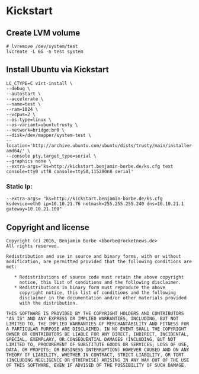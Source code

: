 # Kickstart

## Create LVM volume


```
# lvremove /dev/system/test
lvcreate -L 6G -n test system
```

## Install Ubuntu via Kickstart

```
LC_CTYPE=C virt-install \
--debug \
--autostart \
--accelerate \
--name=test \
--ram=1024 \
--vcpus=2 \
--os-type=linux \
--os-variant=ubuntutrusty \
--network=bridge:br0 \
--disk=/dev/mapper/system-test \
--location='http://archive.ubuntu.com/ubuntu/dists/trusty/main/installer-amd64/' \
--console pty,target_type=serial \
--graphics none \
--extra-args='ks=http://kickstart.benjamin-borbe.de/ks.cfg text console=tty0 utf8 console=ttyS0,115200n8 serial'
```

### Static Ip:

```
--extra-args= "ks=http://kickstart.benjamin-borbe.de/ks.cfg ksdevice=eth0 ip=10.10.21.76 netmask=255.255.255.240 dns=10.10.21.1 gateway=10.10.21.100"
```

## Copyright and license

    Copyright (c) 2016, Benjamin Borbe <bborbe@rocketnews.de>
    All rights reserved.
    
    Redistribution and use in source and binary forms, with or without
    modification, are permitted provided that the following conditions are
    met:
    
       * Redistributions of source code must retain the above copyright
         notice, this list of conditions and the following disclaimer.
       * Redistributions in binary form must reproduce the above
         copyright notice, this list of conditions and the following
         disclaimer in the documentation and/or other materials provided
         with the distribution.

    THIS SOFTWARE IS PROVIDED BY THE COPYRIGHT HOLDERS AND CONTRIBUTORS
    "AS IS" AND ANY EXPRESS OR IMPLIED WARRANTIES, INCLUDING, BUT NOT
    LIMITED TO, THE IMPLIED WARRANTIES OF MERCHANTABILITY AND FITNESS FOR
    A PARTICULAR PURPOSE ARE DISCLAIMED. IN NO EVENT SHALL THE COPYRIGHT
    OWNER OR CONTRIBUTORS BE LIABLE FOR ANY DIRECT, INDIRECT, INCIDENTAL,
    SPECIAL, EXEMPLARY, OR CONSEQUENTIAL DAMAGES (INCLUDING, BUT NOT
    LIMITED TO, PROCUREMENT OF SUBSTITUTE GOODS OR SERVICES; LOSS OF USE,
    DATA, OR PROFITS; OR BUSINESS INTERRUPTION) HOWEVER CAUSED AND ON ANY
    THEORY OF LIABILITY, WHETHER IN CONTRACT, STRICT LIABILITY, OR TORT
    (INCLUDING NEGLIGENCE OR OTHERWISE) ARISING IN ANY WAY OUT OF THE USE
    OF THIS SOFTWARE, EVEN IF ADVISED OF THE POSSIBILITY OF SUCH DAMAGE.
